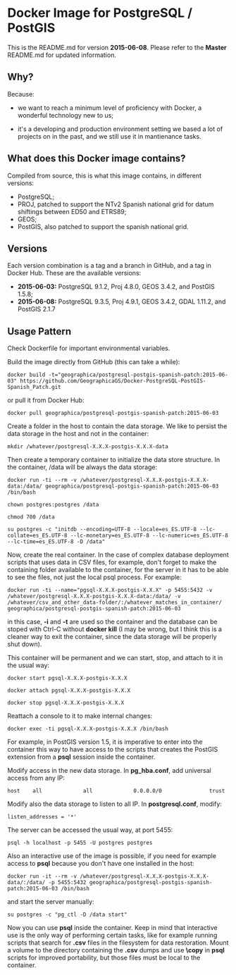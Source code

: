 Docker Image for PostgreSQL / PostGIS
=====================================

This is the README.md for version __2015-06-08__. Please refer to the __Master__ README.md for updated information.

Why?
----
Because:

  - we want to reach a minimum level of proficiency with Docker, a wonderful technology new to us;

  - it's a developing and production environment setting we based a lot of projects on in the past, and we still use it in mantienance tasks.

What does this Docker image contains?
-------------------------------------
Compiled from source, this is what this image contains, in different versions:

  - PostgreSQL;
  - PROJ, patched to support the NTv2 Spanish national grid for datum shiftings between ED50 and ETRS89;
  - GEOS;
  - PostGIS, also patched to support the spanish national grid.

Versions
--------
Each version combination is a tag and a branch in GitHub, and a tag in Docker Hub. These are the available versions:

- __2015-06-03:__ PostgreSQL 9.1.2, Proj 4.8.0, GEOS 3.4.2, and PostGIS 1.5.8;
- __2015-06-08:__ PostgreSQL 9.3.5, Proj 4.9.1, GEOS 3.4.2, GDAL 1.11.2, and PostGIS 2.1.7

Usage Pattern
-------------
Check Dockerfile for important environmental variables.

Build the image directly from GitHub (this can take a while):

```Shell
docker build -t="geographica/postgresql-postgis-spanish-patch:2015-06-03" https://github.com/GeographicaGS/Docker-PostgreSQL-PostGIS-Spanish_Patch.git
```

or pull it from Docker Hub:

```Shell
docker pull geographica/postgresql-postgis-spanish-patch:2015-06-03
```

Create a folder in the host to contain the data storage. We like to persist the data storage in the host and not in the container:

```Shell
mkdir /whatever/postgresql-X.X.X-postgis-X.X.X-data
```

Then create a temporary container to initialize the data store structure. In the container, /data will be always the data storage:

```Shell
docker run -ti --rm -v /whatever/postgresql-X.X.X-postgis-X.X.X-data:/data/ geographica/postgresql-postgis-spanish-patch:2015-06-03 /bin/bash

chown postgres:postgres /data

chmod 700 /data

su postgres -c "initdb --encoding=UTF-8 --locale=es_ES.UTF-8 --lc-collate=es_ES.UTF-8 --lc-monetary=es_ES.UTF-8 --lc-numeric=es_ES.UTF-8 --lc-time=es_ES.UTF-8 -D /data"
```

Now, create the real container. In the case of complex database deployment scripts that uses data in CSV files, for example, don't forget to make the containing folder available to the container, for the server in it has to be able to see the files, not just the local psql process. For example:

```Shell
docker run -ti --name="pgsql-X.X.X-postgis-X.X.X" -p 5455:5432 -v /whatever/postgresql-X.X.X-postgis-X.X.X-data:/data/ -v /whatever/csv_and_other_data-folder/:/whatever_matches_in_container/ geographica/postgresql-postgis-spanish-patch:2015-06-03
```

in this case, __-i__ and __-t__ are used so the container and the database can be stoped with Ctrl-C without __docker kill__ (I may be wrong, but I think this is a cleaner way to exit the container, since the data storage will be properly shut down).

This container will be permanent and we can start, stop, and attach to it in the usual way:

```Shell
docker start pgsql-X.X.X-postgis-X.X.X

docker attach pgsql-X.X.X-postgis-X.X.X

docker stop pgsql-X.X.X-postgis-X.X.X
```

Reattach a console to it to make internal changes:

```Shell
docker exec -ti pgsql-X.X.X-postgis-X.X.X /bin/bash

```

For example, in PostGIS version 1.5, it is imperative to enter into the container this way to have access to the scripts that creates the PostGIS extension from a __psql__ session inside the container.

Modify access in the new data storage. In __pg_hba.conf__, add universal access from any IP:

```Shell
host    all             all             0.0.0.0/0               trust
```

Modify also the data storage to listen to all IP. In __postgresql.conf__, modify:

```Shell
listen_addresses = '*'
```

The server can be accessed the usual way, at port 5455:

```Shell
psql -h localhost -p 5455 -U postgres postgres
```

Also an interactive use of the image is possible, if you need for example access to __psql__ because you don't have one installed in the host:

```Shell
docker run -it --rm -v /whatever/postgresql-X.X.X-postgis-X.X.X-data/:/data/ -p 5455:5432 geographica/postgresql-postgis-spanish-patch:2015-06-03 /bin/bash
```

and start the server manually:

```Shell
su postgres -c "pg_ctl -D /data start"
```

Now you can use __psql__ inside the container. Keep in mind that interactive use is the only way of performing certain tasks, like for example running scripts that search for __.csv__ files in the filesystem for data restoration. Mount a
volume to the directory containing the __.csv__ dumps and use __\copy__ in __psql__ scripts for improved portability, but those files must be local to the container.
